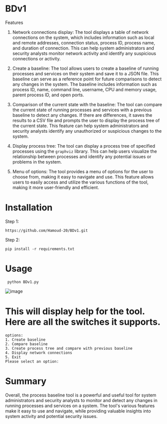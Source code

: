 # BDv1

Features

1. Network connections display:
The tool displays a table of network connections on the system, which includes information such as local and remote addresses, connection status, process ID, process name, and duration of connection. This can help system administrators and security analysts monitor network activity and identify any suspicious connections or activity.

2. Create a baseline:
The tool allows users to create a baseline of running processes and services on their system and save it to a JSON file. This baseline can serve as a reference point for future comparisons to detect any changes in the system. The baseline includes information such as process ID, name, command line, username, CPU and memory usage, parent process ID, and open ports.

3. Comparison of the current state with the baseline:
The tool can compare the current state of running processes and services with a previous baseline to detect any changes. If there are differences, it saves the results to a CSV file and prompts the user to display the process tree of the current state. This feature can help system administrators and security analysts identify any unauthorized or suspicious changes to the system.

4. Display process tree:
The tool can display a process tree of specified processes using the `graphviz` library. This can help users visualize the relationship between processes and identify any potential issues or problems in the system.

5. Menu of options:
The tool provides a menu of options for the user to choose from, making it easy to navigate and use. This feature allows users to easily access and utilize the various functions of the tool, making it more user-friendly and efficient.
 
# Installation
Step 1:
```
https://github.com/Hamoud-20/BDv1.git
```
Step 2:
```
pip install -r requirements.txt
```

# Usage
```
 python BDv1.py
```
![image](https://github.com/Hamoud-20/BDv1/assets/137123444/35528320-a69f-4a6e-ac92-8850f16d416c)

# This will display help for the tool. Here are all the switches it supports.

```console
options:
1. Create baseline
2. Compare baseline
3. Create process tree and compare with previous baseline
4. Display network connections
5. Exit
Please select an option:
```
# Summary

Overall, the process baseline tool is a powerful and useful tool for system administrators and security analysts to monitor and detect any changes in running processes and services on a system. The tool's various features make it easy to use and navigate, while providing valuable insights into system activity and potential security issues.

